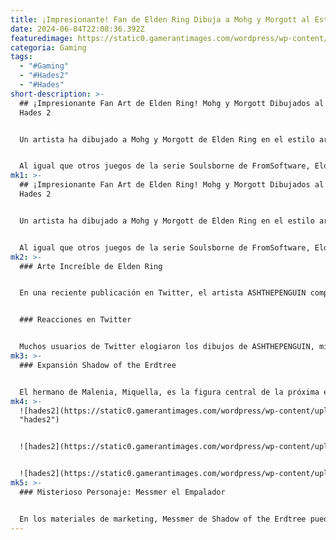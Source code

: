 ```yaml
---
title: ¡Impresionante! Fan de Elden Ring Dibuja a Mohg y Morgott al Estilo de Hades 2
date: 2024-06-04T22:08:36.392Z
featuredimage: https://static0.gamerantimages.com/wordpress/wp-content/uploads/2024/06/elden-ring-screenshot.jpg?q=70&fit=contain&w=1140&h=&dpr=1
categoria: Gaming
tags:
  - "#Gaming"
  - "#Hades2"
  - "#Hades"
short-description: >-
  ## ¡Impresionante Fan Art de Elden Ring! Mohg y Morgott Dibujados al Estilo de
  Hades 2


  Un artista ha dibujado a Mohg y Morgott de Elden Ring en el estilo artístico de Hades 2. Los dos hermanos son conocidos colectivamente como los gemelos Omen.


  Al igual que otros juegos de la serie Soulsborne de FromSoftware, Elden Ring de 2022 es conocido por sus numerosos combates contra jefes desafiantes. El título tiene más de 200 jefes dispersos por The Lands Between, pero los jugadores solo necesitan superar a unos pocos enemigos principales para vencer el juego y alcanzar sus múltiples finales. Entre estos se encuentra Morgott el Rey Omen, un poderoso semidiós ubicado en la región de la Capital Re
mk1: >-
  ## ¡Impresionante Fan Art de Elden Ring! Mohg y Morgott Dibujados al Estilo de
  Hades 2


  Un artista ha dibujado a Mohg y Morgott de Elden Ring en el estilo artístico de Hades 2. Los dos hermanos son conocidos colectivamente como los gemelos Omen.


  Al igual que otros juegos de la serie Soulsborne de FromSoftware, Elden Ring de 2022 es conocido por sus numerosos combates contra jefes desafiantes. El título tiene más de 200 jefes dispersos por The Lands Between, pero los jugadores solo necesitan superar a unos pocos enemigos principales para vencer el juego y alcanzar sus múltiples finales. Entre estos se encuentra Morgott el Rey Omen, un poderoso semidiós ubicado en la región de la Capital Real de Leyndell. Un fan de Elden Ring ha reimaginado a Morgott y su hermano gemelo, Mohg, Señor de la Sangre, como personajes de una popular serie roguelike.
mk2: >-
  ### Arte Increíble de Elden Ring


  En una reciente publicación en Twitter, el artista ASHTHEPENGUIN compartió sus ilustraciones que presentan a Mohg y Morgott de Elden Ring dibujados en el estilo distintivo de los juegos roguelike de exploración de mazmorras creados por el desarrollador independiente Supergiant Games. La última entrega de la serie, Hades 2, ha recibido elogios después de entrar en acceso anticipado el 6 de mayo. Hades 2 se ha convertido en un gran éxito en Steam, donde actualmente tiene una calificación general de Muy Positiva basada en las reseñas de más de 37,000 jugadores.


  ### Reacciones en Twitter


  Muchos usuarios de Twitter elogiaron los dibujos de ASHTHEPENGUIN, mientras que otros pidieron al artista que dibujara a Malenia a continuación, quien es ampliamente reconocida como la jefa más difícil de Elden Ring. Además de los gemelos Omen, ASHTHEPENGUIN ha hecho fan art de otros personajes de Elden Ring en el pasado, incluyendo al Centinela del Árbol, Melina y Miquella.
mk3: >-
  ### Expansión Shadow of the Erdtree


  El hermano de Malenia, Miquella, es la figura central de la próxima expansión **Shadow of the Erdtree**. Este DLC, que está programado para lanzarse el 21 de junio, proporcionará a los jugadores una historia ambientada en una nueva región llamada The Land of Shadow. Uno de los personajes de la expansión, una figura misteriosa llamada Messmer el Empalador, así como un nuevo conjunto de armaduras de Elden Ring, ya han sido revelados al público. El presidente de FromSoftware y director de Elden Ring, Hidetaka Miyazaki, dijo en una entrevista que Messmer desempeñará un papel clave en el DLC, añadiendo que el tema de la sombra de la expansión también será uno de los elementos importantes del personaje.
mk4: >-
  ![hades2](https://static0.gamerantimages.com/wordpress/wp-content/uploads/2024/05/elden-ring-screenshots-5.jpg?q=49&fit=contain&w=750&h=415&dpr=2
  "hades2")


  ![hades2](https://static0.gamerantimages.com/wordpress/wp-content/uploads/2024/05/elden-ring-screenshots-2-1.jpg?q=49&fit=contain&w=750&h=415&dpr=2 "hades2")


  ![hades2](https://static0.gamerantimages.com/wordpress/wp-content/uploads/2024/05/elden-ring-screenshots-4.jpg?q=49&fit=contain&w=750&h=415&dpr=2 "hades2")
mk5: >-
  ### Misterioso Personaje: Messmer el Empalador


  En los materiales de marketing, Messmer de Shadow of the Erdtree puede ser visto utilizando magia de fuego y empuñando una gran lanza. También está acompañado por una serpiente, lo que ha llevado a algunos fanáticos a teorizar sobre su posible conexión con Rykard, Señor de la Blasfemia, un jefe opcional que se encuentra en la región de Altus Plateau de Elden Ring y que está asociado con las serpientes.
---
```


